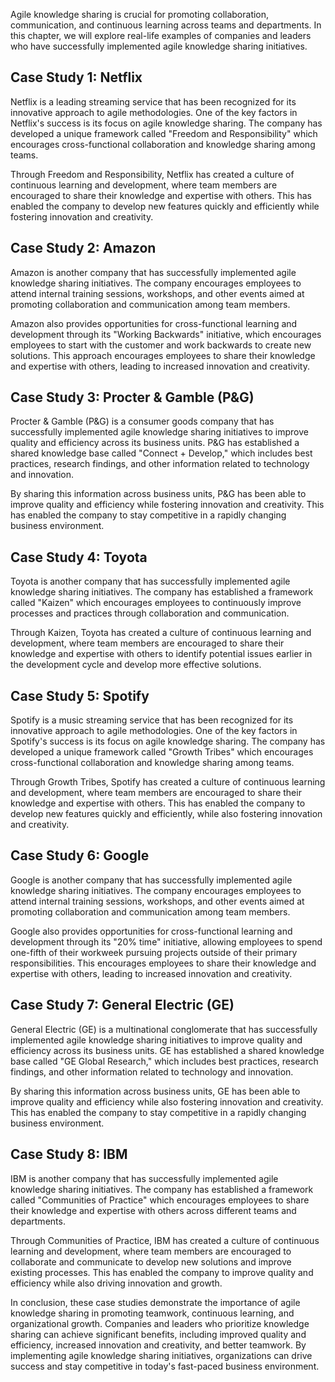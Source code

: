 
Agile knowledge sharing is crucial for promoting collaboration, communication, and continuous learning across teams and departments. In this chapter, we will explore real-life examples of companies and leaders who have successfully implemented agile knowledge sharing initiatives.

## Case Study 1: Netflix

Netflix is a leading streaming service that has been recognized for its innovative approach to agile methodologies. One of the key factors in Netflix's success is its focus on agile knowledge sharing. The company has developed a unique framework called "Freedom and Responsibility" which encourages cross-functional collaboration and knowledge sharing among teams.

Through Freedom and Responsibility, Netflix has created a culture of continuous learning and development, where team members are encouraged to share their knowledge and expertise with others. This has enabled the company to develop new features quickly and efficiently while fostering innovation and creativity.

## Case Study 2: Amazon

Amazon is another company that has successfully implemented agile knowledge sharing initiatives. The company encourages employees to attend internal training sessions, workshops, and other events aimed at promoting collaboration and communication among team members.

Amazon also provides opportunities for cross-functional learning and development through its "Working Backwards" initiative, which encourages employees to start with the customer and work backwards to create new solutions. This approach encourages employees to share their knowledge and expertise with others, leading to increased innovation and creativity.

## Case Study 3: Procter \& Gamble (P\&G)

Procter \& Gamble (P\&G) is a consumer goods company that has successfully implemented agile knowledge sharing initiatives to improve quality and efficiency across its business units. P\&G has established a shared knowledge base called "Connect + Develop," which includes best practices, research findings, and other information related to technology and innovation.

By sharing this information across business units, P\&G has been able to improve quality and efficiency while fostering innovation and creativity. This has enabled the company to stay competitive in a rapidly changing business environment.

## Case Study 4: Toyota

Toyota is another company that has successfully implemented agile knowledge sharing initiatives. The company has established a framework called "Kaizen" which encourages employees to continuously improve processes and practices through collaboration and communication.

Through Kaizen, Toyota has created a culture of continuous learning and development, where team members are encouraged to share their knowledge and expertise with others to identify potential issues earlier in the development cycle and develop more effective solutions.

## Case Study 5: Spotify

Spotify is a music streaming service that has been recognized for its innovative approach to agile methodologies. One of the key factors in Spotify's success is its focus on agile knowledge sharing. The company has developed a unique framework called "Growth Tribes" which encourages cross-functional collaboration and knowledge sharing among teams.

Through Growth Tribes, Spotify has created a culture of continuous learning and development, where team members are encouraged to share their knowledge and expertise with others. This has enabled the company to develop new features quickly and efficiently, while also fostering innovation and creativity.

## Case Study 6: Google

Google is another company that has successfully implemented agile knowledge sharing initiatives. The company encourages employees to attend internal training sessions, workshops, and other events aimed at promoting collaboration and communication among team members.

Google also provides opportunities for cross-functional learning and development through its "20% time" initiative, allowing employees to spend one-fifth of their workweek pursuing projects outside of their primary responsibilities. This encourages employees to share their knowledge and expertise with others, leading to increased innovation and creativity.

## Case Study 7: General Electric (GE)

General Electric (GE) is a multinational conglomerate that has successfully implemented agile knowledge sharing initiatives to improve quality and efficiency across its business units. GE has established a shared knowledge base called "GE Global Research," which includes best practices, research findings, and other information related to technology and innovation.

By sharing this information across business units, GE has been able to improve quality and efficiency while also fostering innovation and creativity. This has enabled the company to stay competitive in a rapidly changing business environment.

## Case Study 8: IBM

IBM is another company that has successfully implemented agile knowledge sharing initiatives. The company has established a framework called "Communities of Practice" which encourages employees to share their knowledge and expertise with others across different teams and departments.

Through Communities of Practice, IBM has created a culture of continuous learning and development, where team members are encouraged to collaborate and communicate to develop new solutions and improve existing processes. This has enabled the company to improve quality and efficiency while also driving innovation and growth.

In conclusion, these case studies demonstrate the importance of agile knowledge sharing in promoting teamwork, continuous learning, and organizational growth. Companies and leaders who prioritize knowledge sharing can achieve significant benefits, including improved quality and efficiency, increased innovation and creativity, and better teamwork. By implementing agile knowledge sharing initiatives, organizations can drive success and stay competitive in today's fast-paced business environment.
